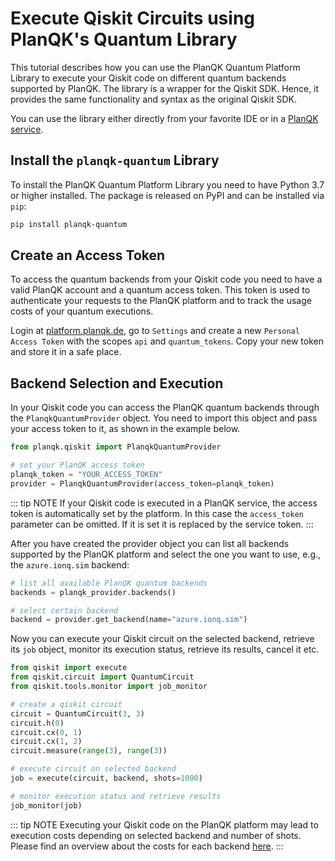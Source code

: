 # Execute Qiskit Circuits using PlanQK's Quantum Library

This tutorial describes how you can use the PlanQK Quantum Platform Library to execute your Qiskit code on different quantum backends supported by PlanQK.
The library is a wrapper for the Qiskit SDK.
Hence, it provides the same functionality and syntax as the original Qiskit SDK.

You can use the library either directly from your favorite IDE or in a [PlanQK service](../docs/service-platform/managed-services.md).

## Install the `planqk-quantum` Library

To install the PlanQK Quantum Platform Library you need to have Python 3.7 or higher installed.
The package is released on PyPI and can be installed via `pip`:

```bash
pip install planqk-quantum
```

## Create an Access Token

To access the quantum backends from your Qiskit code you need to have a valid PlanQK account and a quantum access token.
This token is used to authenticate your requests to the PlanQK platform and to track the usage costs of your quantum executions.

Login at [platform.planqk.de](https://platform.planqk.de), go to `Settings` and create a new `Personal Access Token` with the scopes `api` and `quantum_tokens`.
Copy your new token and store it in a safe place.

## Backend Selection and Execution

In your Qiskit code you can access the PlanQK quantum backends through the `PlanqkQuantumProvider` object.
You need to import this object and pass your access token to it, as shown in the example below.

```python
from planqk.qiskit import PlanqkQuantumProvider

# set your PlanQK access token
planqk_token = "YOUR_ACCESS_TOKEN"
provider = PlanqkQuantumProvider(access_token=planqk_token)
```

::: tip NOTE
If your Qiskit code is executed in a PlanQK service, the access token is automatically set by the platform.
In this case the `access_token` parameter can be omitted.
If it is set it is replaced by the service token.
:::

After you have created the provider object you can list all backends supported by the PlanQK platform and select the one you want to use, e.g., the `azure.ionq.sim` backend:

```python
# list all available PlanQK quantum backends
backends = planqk_provider.backends()

# select certain backend
backend = provider.get_backend(name="azure.ionq.sim")
```

Now you can execute your Qiskit circuit on the selected backend, retrieve its `job` object, monitor its execution status, retrieve its results, cancel it etc.

```python
from qiskit import execute
from qiskit.circuit import QuantumCircuit
from qiskit.tools.monitor import job_monitor

# create a qiskit circuit
circuit = QuantumCircuit(3, 3)
circuit.h(0)
circuit.cx(0, 1)
circuit.cx(1, 2)
circuit.measure(range(3), range(3))

# execute circuit on selected backend
job = execute(circuit, backend, shots=1000)

# monitor execution status and retrieve results
job_monitor(job)
```

::: tip NOTE
Executing your Qiskit code on the PlanQK platform may lead to execution costs depending on selected backend and number of shots.
Please find an overview about the costs for each backend [here](../docs/service-platform/pricing.md).
:::
